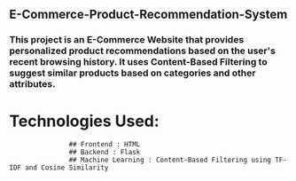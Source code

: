 ## E-Commerce-Product-Recommendation-System

### This project is an E-Commerce Website that provides personalized product recommendations based on the user's recent browsing history. It uses Content-Based Filtering to suggest similar products based on categories and other attributes.
# Technologies Used:
                   ## Frontend : HTML
                   ## Backend : Flask
                   ## Machine Learning : Content-Based Filtering using TF-IDF and Cosine Similarity
